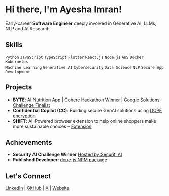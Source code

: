 # Hi there, I'm Ayesha Imran!

Early-career **Software Engineer** deeply involved in Generative AI, LLMs, NLP and AI Research.

## Skills
`Python` `JavaScript` `TypeScript` `Flutter` `React.js` `Node.js` `AWS` `Docker` `Kubernetes`  
`Machine Learning` `Generative AI` `Cybersecurity` `Data Science` `NLP` `Secure App Development`

## Projects
- **BYTE**: [AI Nutrition App](http://byte-nutrition.com) | [Cohere Hackathon Winner](https://lablab.ai/event/cohere-coral-hackathon/byte/byte-ai-based-nutrition-app) | [Google Solutions Challenge Finalist](https://developers.google.com/community/gdsc-solution-challenge/winners)
- **Confidential Copilot (CC)**: Building secure GenAI solutions using [DCPE encryption](https://github.com/Ayesha-Imr/DCPE-)
- **SHIFT**: AI-Powered browser extension to help online shoppers make more sustainable choices – [Extension](https://chromewebstore.google.com/detail/shift/bpplgnhmfcoohmeppibphjoahlfaebhj?pli=1)

## Achievements
- **Security AI Challenge Winner** [Hosted by Securiti AI](https://www.linkedin.com/posts/securiti-pakistan_aichallenge2024-generativeai-teamaera-activity-7280549168316641281-QtLD?utm_source=share&utm_medium=member_desktop&rcm=ACoAADYNp9cBYnSPadhp9Jc65xdCtPTYT-WD9WA)
- **Published Developer**: [dcpe-js NPM package](https://www.npmjs.com/package/dcpe-js)

## Let's Connect
[LinkedIn](https://www.linkedin.com/in/ayesha-imran-a9b859213/) | [GitHub](https://github.com/ayesha-Imr) | [X](https://x.com/ayesha_imr) | [Website](https://ayeshaimran.com)

